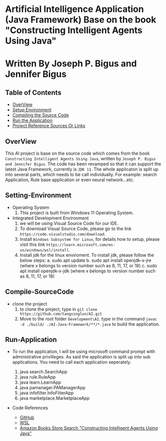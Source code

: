 # Artificial Intelligence Application (Java Framework) Base on the book "Constructing Intelligent Agents Using Java"
# Written By Joseph P. Bigus and Jennifer Bigus

## Table of Contents

* [OverView](#OverView)
* [Setup Environment](#Setting-Environment)
* [Compiling the Source Code](#Compile-SourceCode)
* [Run the Application](#Run-Application)
* [Project Reference Sources Or Links](#references)

## OverView

This AI project is base on the source code which comes from the book `Constructing Intelligent Agents Using Java`, written
by `Joseph P. Bigus and Jennifer Bigus`. The code has been revamped so that it can support the latest Java Framework, currently
is `JDK 11`. The whole applicaton is split up into several parts, which needs to be call individually. For example: search Application,
Rule base application or even neural network...etc.

## Setting-Environment

 * Operating System
    1. This project is built from Windows 11 Operating System.
 * Integrated Development Environment
    1. we will be using Visual Source Code for our IDE.
    2. To download Visual Source Code, please go to the link `https://code.visualstudio.com/download`.
    3. Install `Windows Subsystem for Linux`, for details how to setup, please visit this link `https://learn.microsoft.com/en-us/windows/wsl/install`.
    4. Install jdk for the linux enviroment. To install jdk, please follow the below steps:
        a. sudo apt update
        b. sudo apt install openjdk-x-jre (where x belongs to version number such as 8, 11, 17, or 18) 
        c. sudo apt install openjdk-x-jdk (where x belongs to version number such as 8, 11, 17, or 18) 

## Compile-SourceCode

 * clone the project
    1. to clone the project, type in `git clone https://github.com/tangsinglun/AI.git`
    2. Move to the root folder `Development\AI`. type in the command `javac -d ./build/ ./AI-Java-Framework/**/*.java` to build the application.

## Run-Application

 * To run the application, I will be using microsoft command prompt with administrative privilleges. As said the application is split up into sub applications. You need to call each application seperately.
    1. java search.SearchApp
    2. java rule.RuleApp
    3. java learn.LearnApp
    4. java pamanager.PAManagerApp
    5. java infofilter.InfoFilterApp
    6. java marketplace.MarketplaceApp

* Code References
    * [GitHub](https://github.com/)
    * [WSL](https://learn.microsoft.com/en-us/windows/wsl/install)
    * [Amazon Books Store Search "Constructing Intelligent Agents Using Java"](www.amazon.com)




    
